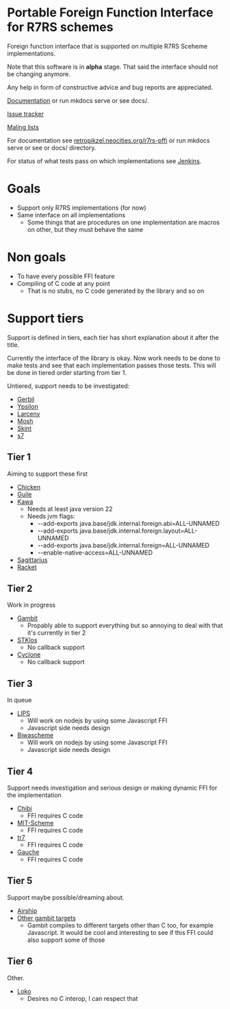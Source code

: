 # Portable Foreign Function Interface for R7RS schemes

Foreign function interface that is supported on multiple R7RS Sceheme implementations.

Note that this software is in **alpha** stage. That said the interface should not be changing anymore.

Any help in form of constructive advice and bug reports are appreciated.

[Documentation](https://retropikzel.neocities.org/r7rs-pffi/) or run mkdocs serve or see docs/.

[Issue tracker](https://todo.sr.ht/~retropikzel/r7rs-pffi)

[Maling lists](https://sr.ht/~retropikzel/r7rs-pffi/lists)


For documentation see [retropikzel.neocities.org/r7rs-pffi](retropikzel.neocities.org/r7rs-pffi)
or run mkdocs serve or see or docs/ directory.

For status of what tests pass on which implementations see
[Jenkins](https://jenkins.staging.scheme.org/job/r7rs-pffi/job/master/).

# Goals

- Support only R7RS implementations (for now)
- Same interface on all implementations
  - Some things that are procedures on one implementation are macros on other,
  but they must behave the same

# Non goals

- To have every possible FFI feature
- Compiling of C code at any point
    - That is no stubs, no C code generated by the library and so on

# Support tiers

Support is defined in tiers, each tier has short explanation about it after the title.

Currently the interface of the library is okay. Now work needs to be done to make tests and see
that each implementation passes those tests. This will be done in tiered order starting from tier 1.

Untiered, support needs to be investigated:

- [Gerbil](https://cons.io/)
- [Ypsilon](http://www.littlewingpinball.com/doc/en/ypsilon/)
- [Larceny](https://larcenists.org/)
- [Mosh](https://mosh.monaos.org)
- [Skint](https://github.com/false-schemers/skint)
- [s7](https://scheme.fail://ccrma.stanford.edu/software/snd/snd/s7.html)

## Tier 1

Aiming to support these first

- [Chicken](https://www.call-cc.org/)
- [Guile](https://www.gnu.org/software/guile/)
- [Kawa](https://www.gnu.org/software/kawa/index.html)
    - Needs at least java version 22
    - Needs jvm flags:
        - --add-exports java.base/jdk.internal.foreign.abi=ALL-UNNAMED
        - --add-exports java.base/jdk.internal.foreign.layout=ALL-UNNAMED
        - --add-exports java.base/jdk.internal.foreign=ALL-UNNAMED
        - --enable-native-access=ALL-UNNAMED
- [Sagittarius](https://bitbucket.org/ktakashi/sagittarius-scheme/wiki/Home)
- [Racket](https://racket-lang.org/)

## Tier 2

Work in progress

- [Gambit](https://gambitscheme.org)
    - Propably able to support everything but so annoying to deal with that it's currently in tier 2
- [STKlos](https://stklos.net/)
    - No callback support
- [Cyclone](https://justinethier.github.io/cyclone/)
    - No callback support

## Tier 3

In queue

- [LIPS](https://lips.js.org/)
    - Will work on nodejs by using some Javascript FFI
    - Javascript side needs design
- [Biwascheme](https://www.biwascheme.org/)
    - Will work on nodejs by using some Javascript FFI
    - Javascript side needs design

## Tier 4

Support needs investigation and serious design or making dynamic FFI for the implementation

- [Chibi](https://synthcode.com/scheme/chibi)
    - FFI requires C code
- [MIT-Scheme](https://www.gnu.org/software/mit-scheme/)
    - FFI requires C code
- [tr7](https://gitlab.com/jobol/tr7)
    - FFI requires C code
- [Gauche](https://practical-scheme.net/gauche/)
    - FFI requires C code

## Tier 5

Support maybe possible/dreaming about.

- [Airship](https://gitlab.com/mbabich/airship-scheme)
- [Other gambit targets](https://gambitscheme.org/)
  - Gambit compiles to different targets other than C too, for example Javascript. It would be cool
  and interesting to see if this FFI could also support some of those

## Tier 6

Other.

- [Loko](https://scheme.fail/)
    - Desires no C interop, I can respect that

